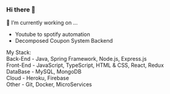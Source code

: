 ### Hi there 👋

🔭 I’m currently working on ...
- Youtube to spotify automation 
- Decomposed Coupon System Backend


My Stack:\
Back-End - Java, Spring Framework, Node.js, Express.js  \
Front-End - JavaScript, TypeScript, HTML & CSS, React, Redux\
DataBase - MySQL, MongoDB\
Cloud - Heroku, Firebase\
Other - Git, Docker, MicroServices

<!--
**daniel-aziz/daniel-aziz** is a ✨ _special_ ✨ repository because its `README.md` (this file) appears on your GitHub profile.

Here are some ideas to get you started:


- 🌱 I’m currently learning ...
- 👯 I’m looking to collaborate on ...
- 🤔 I’m looking for help with ...
- 💬 Ask me about ...
- 📫 How to reach me: ...
- 😄 Pronouns: ...
- ⚡ Fun fact: ...
-->
